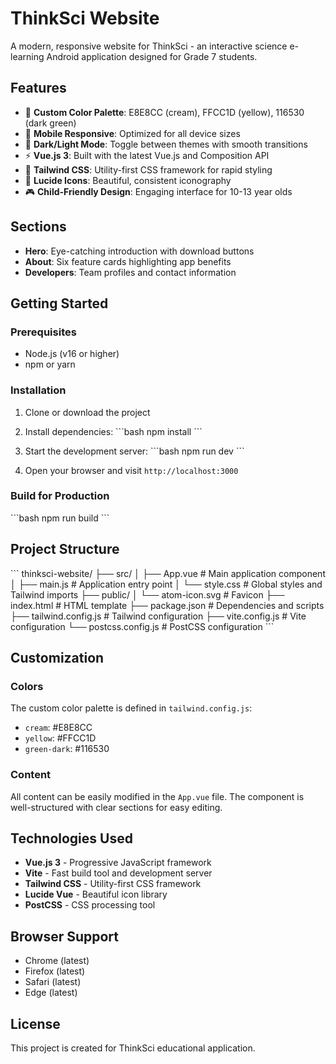 # ThinkSci Website

A modern, responsive website for ThinkSci - an interactive science e-learning Android application designed for Grade 7 students.

## Features

- 🎨 **Custom Color Palette**: E8E8CC (cream), FFCC1D (yellow), 116530 (dark green)
- 📱 **Mobile Responsive**: Optimized for all device sizes
- 🌙 **Dark/Light Mode**: Toggle between themes with smooth transitions
- ⚡ **Vue.js 3**: Built with the latest Vue.js and Composition API
- 🎯 **Tailwind CSS**: Utility-first CSS framework for rapid styling
- 🔧 **Lucide Icons**: Beautiful, consistent iconography
- 🎮 **Child-Friendly Design**: Engaging interface for 10-13 year olds

## Sections

- **Hero**: Eye-catching introduction with download buttons
- **About**: Six feature cards highlighting app benefits
- **Developers**: Team profiles and contact information

## Getting Started

### Prerequisites

- Node.js (v16 or higher)
- npm or yarn

### Installation

1. Clone or download the project
2. Install dependencies:
   \`\`\`bash
   npm install
   \`\`\`

3. Start the development server:
   \`\`\`bash
   npm run dev
   \`\`\`

4. Open your browser and visit `http://localhost:3000`

### Build for Production

\`\`\`bash
npm run build
\`\`\`

## Project Structure

\`\`\`
thinksci-website/
├── src/
│   ├── App.vue          # Main application component
│   ├── main.js          # Application entry point
│   └── style.css        # Global styles and Tailwind imports
├── public/
│   └── atom-icon.svg    # Favicon
├── index.html           # HTML template
├── package.json         # Dependencies and scripts
├── tailwind.config.js   # Tailwind configuration
├── vite.config.js       # Vite configuration
└── postcss.config.js    # PostCSS configuration
\`\`\`

## Customization

### Colors
The custom color palette is defined in `tailwind.config.js`:
- `cream`: #E8E8CC
- `yellow`: #FFCC1D  
- `green-dark`: #116530

### Content
All content can be easily modified in the `App.vue` file. The component is well-structured with clear sections for easy editing.

## Technologies Used

- **Vue.js 3** - Progressive JavaScript framework
- **Vite** - Fast build tool and development server
- **Tailwind CSS** - Utility-first CSS framework
- **Lucide Vue** - Beautiful icon library
- **PostCSS** - CSS processing tool

## Browser Support

- Chrome (latest)
- Firefox (latest)
- Safari (latest)
- Edge (latest)

## License

This project is created for ThinkSci educational application.
